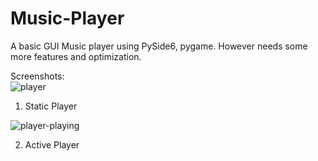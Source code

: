 # Music-Player
A basic GUI Music player using PySide6, pygame. However needs some more features and optimization.

    
    
Screenshots:    
![player](https://user-images.githubusercontent.com/99380058/185545130-18ee7e71-0cae-49b9-b119-37b2ce62f88c.png)
1. Static Player

![player-playing](https://user-images.githubusercontent.com/99380058/185545286-b0cea32a-c7f8-4ba3-a38e-bf5556ea3a41.png)

2. Active Player
